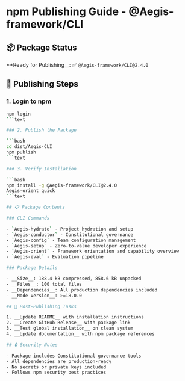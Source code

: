 # npm Publishing Guide - @Aegis-framework/CLI

## 📦 Package Status

**Ready for Publishing__: ✅ `@Aegis-framework/CLI@2.4.0`

## 🚀 Publishing Steps

### 1. Login to npm

```bash
npm login
```text

### 2. Publish the Package

```bash
cd dist/Aegis-CLI
npm publish
```text

### 3. Verify Installation

```bash
npm install -g @Aegis-framework/CLI@2.4.0
Aegis-orient quick
```text

## 📋 Package Contents

### CLI Commands

- `Aegis-hydrate` - Project hydration and setup
- `Aegis-conductor` - Constitutional governance
- `Aegis-config` - Team configuration management
- `Aegis-setup` - Zero-to-value developer experience
- `Aegis-orient` - Framework orientation and capability overview
- `Aegis-eval` - Evaluation pipeline

### Package Details

- __Size__: 188.4 kB compressed, 858.6 kB unpacked
- __Files__: 100 total files
- __Dependencies__: All production dependencies included
- __Node Version__: >=18.0.0

## 🎯 Post-Publishing Tasks

1. __Update README__ with installation instructions
2. __Create GitHub Release__ with package link
3. __Test global installation__ on clean system
4. __Update documentation__ with npm package references

## 🔒 Security Notes

- Package includes Constitutional governance tools
- All dependencies are production-ready
- No secrets or private keys included
- Follows npm security best practices
